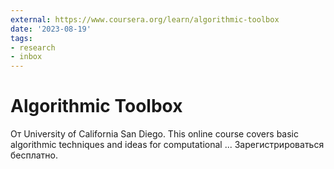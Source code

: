 ```yaml
---
external: https://www.coursera.org/learn/algorithmic-toolbox
date: '2023-08-19'
tags:
- research
- inbox
---
```


# Algorithmic Toolbox

От University of California San Diego. This online course covers basic algorithmic techniques and ideas for computational ... Зарегистрироваться бесплатно.
